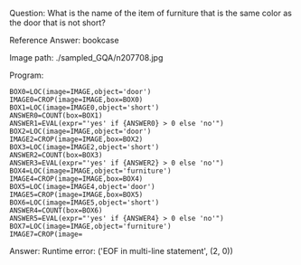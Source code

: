Question: What is the name of the item of furniture that is the same color as the door that is not short?

Reference Answer: bookcase

Image path: ./sampled_GQA/n207708.jpg

Program:

```
BOX0=LOC(image=IMAGE,object='door')
IMAGE0=CROP(image=IMAGE,box=BOX0)
BOX1=LOC(image=IMAGE0,object='short')
ANSWER0=COUNT(box=BOX1)
ANSWER1=EVAL(expr="'yes' if {ANSWER0} > 0 else 'no'")
BOX2=LOC(image=IMAGE,object='door')
IMAGE2=CROP(image=IMAGE,box=BOX2)
BOX3=LOC(image=IMAGE2,object='short')
ANSWER2=COUNT(box=BOX3)
ANSWER3=EVAL(expr="'yes' if {ANSWER2} > 0 else 'no'")
BOX4=LOC(image=IMAGE,object='furniture')
IMAGE4=CROP(image=IMAGE,box=BOX4)
BOX5=LOC(image=IMAGE4,object='door')
IMAGE5=CROP(image=IMAGE,box=BOX5)
BOX6=LOC(image=IMAGE5,object='short')
ANSWER4=COUNT(box=BOX6)
ANSWER5=EVAL(expr="'yes' if {ANSWER4} > 0 else 'no'")
BOX7=LOC(image=IMAGE,object='furniture')
IMAGE7=CROP(image=
```
Answer: Runtime error: ('EOF in multi-line statement', (2, 0))


